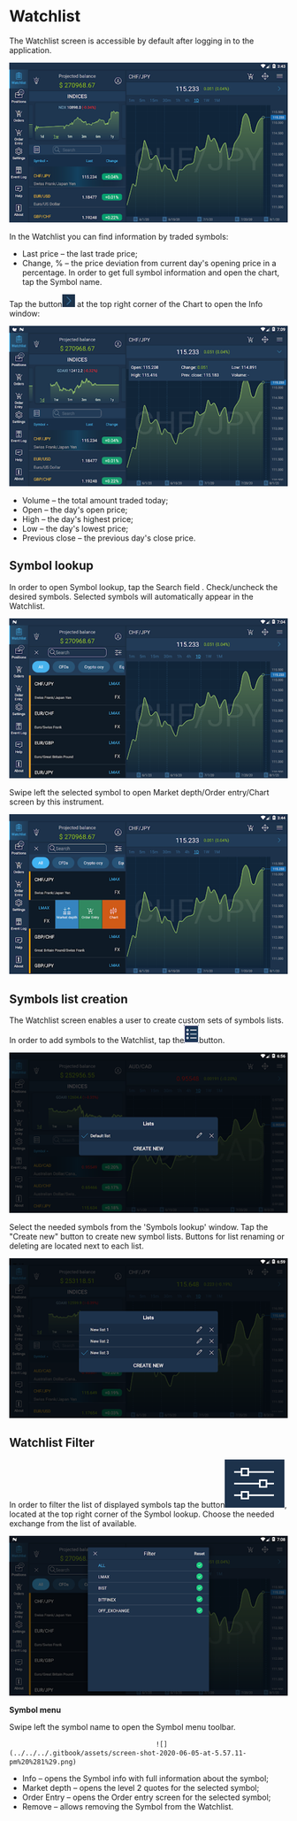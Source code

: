 # Watchlist

The Watchlist screen is accessible by default after logging in to the application.

![](../../../.gitbook/assets/1%20%28138%29.png)

In the Watchlist you can find information by traded symbols:

* Last price – the last trade price;
* Change, % – the price deviation from current day's opening price in a percentage. In order to get full symbol information and open the chart, tap the Symbol name. 

Tap the button![](../../../.gitbook/assets/arrow-right%20%282%29.jpg) at the top right corner of the Chart to open the Info window:

![](../../../.gitbook/assets/2%20%28117%29.png)

* Volume – the total amount traded today;
* Open – the day's open price;
* High – the day's highest price;
* Low – the day's lowest price;
* Previous close – the previous day's close price.

## **Symbol lookup**

In order to open Symbol lookup, tap the Search field . Check/uncheck the desired symbols. Selected symbols will automatically appear in the Watchlist.

![](../../../.gitbook/assets/3%20%2895%29.png)

Swipe left the selected symbol to open Market depth/Order entry/Chart screen by this instrument.

![](../../../.gitbook/assets/4%20%2864%29.png)

## **Symbols list creation**

The Watchlist screen enables a user to create custom sets of symbols lists. In order to add symbols to the Watchlist, tap the![](../../../.gitbook/assets/1-1-.png)button.

![](../../../.gitbook/assets/1%20%28140%29.png)

Select the needed symbols from the 'Symbols lookup' window. Tap the "Create new" button to create new symbol lists. Buttons for list renaming or deleting are located next to each list.

![](../../../.gitbook/assets/2%20%28118%29.png)

## **Watchlist Filter**

In order to filter the list of displayed symbols tap the button![](../../../.gitbook/assets/4-%20%283%29%20%281%29.png), located at the top right corner of the Symbol lookup. Choose the needed exchange from the list of available.

![](../../../.gitbook/assets/5%20%2856%29.png)

**Symbol menu**

Swipe left the symbol name to open the Symbol menu toolbar.

```text
                                     ![](../../../.gitbook/assets/screen-shot-2020-06-05-at-5.57.11-pm%20%281%29.png)                                
```

* Info – opens the Symbol info with full information about the symbol;
* Market depth – opens the level 2 quotes for the selected symbol;
* Order Entry – opens the Order entry screen for the selected symbol;
* Remove – allows removing the Symbol from the Watchlist.

